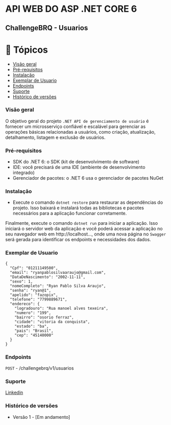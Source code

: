 # API WEB DO ASP .NET CORE 6 
## ChallengeBRQ - Usuarios

# 📌 Tópicos

<!--ts-->
- [Visão geral](###-Visão-geral)
- [Pré-requisitos](###-Pré-requisitos)
- [Instalação](###-Instalação)
- [Exemplar de Usuario](###-Exemplar-de-Usuario)
- [Endpoints](###-Endpoints)
- [Suporte](###-Suporte)
- [Histórico de versões](###-Histórico-de-versões)

<!--te-->
### Visão geral

O objetivo geral do projeto `.NET API de gerenciamento de usuário` é fornecer um microsserviço confiável e escalável para gerenciar as operações básicas relacionadas a usuários, como criação, atualização, detalhamento, listagem e exclusão de usuários.

### Pré-requisitos
- SDK do .NET 6: o SDK (kit de desenvolvimento de software) 
- IDE: você precisará de uma IDE (ambiente de desenvolvimento integrado)
- Gerenciador de pacotes: o .NET 6 usa o gerenciador de pacotes NuGet

### Instalação
- Execute o comando `dotnet restore` para restaurar as dependências do projeto. Isso baixará e instalará todas as bibliotecas e pacotes necessários para a aplicação funcionar corretamente.

Finalmente, execute o comando `dotnet run` para iniciar a aplicação. Isso iniciará o servidor web da aplicação e você poderá acessar a aplicação no seu navegador web em http://localhost..., onde uma nova página no `Swagger` será gerada para identificar os endpoints e necessidades dos dados.

### Exemplar de Usuario
```
{
  "Cpf": "01211149500",
  "email": "ryanpablosilvaaraujo@gmail.com",
  "DataDeNascimento": "2002-11-11",
  "sexo": 1,
  "nomeCompleto": "Ryan Pablo Silva Araujo",
  "senha": "ryan@1",
  "apelido": "fazopix",
  "telefone": "7799889671",
  "endereco": {
    "logradouro": "Rua manoel alves texeira",
    "numero": "199",
    "bairro": "osorio ferraz",
    "cidade": "vitoria da conquista",
    "estado": "ba",
    "pais": "Brasil",
    "cep": "45140000"
  }
}
```

### Endpoints
`POST` - /challengebrq/v1/usuarios

### Suporte
[Linkedin](https://www.linkedin.com/in/ryanpsa/)

### Histórico de versões
- Versão 1 - [Em andamento]
